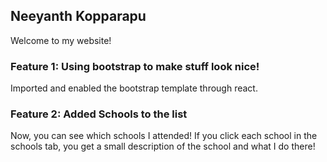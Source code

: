## Neeyanth Kopparapu

Welcome to my website!

### Feature 1: Using bootstrap to make stuff look nice!

Imported and enabled the bootstrap template through react.

### Feature 2: Added Schools to the list

Now, you can see which schools I attended! If you click each school in the schools tab, you get a small description of the school and what I do there!
